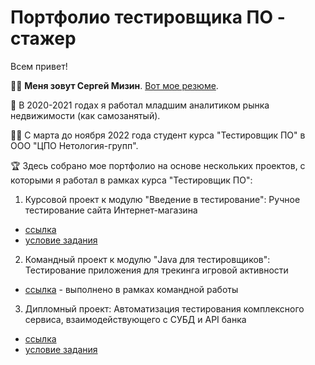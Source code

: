 # Портфолио тестировщика ПО - стажер
Всем привет!

👩‍💻 **Меня зовут Сергей Мизин**. [Вот мое резюме](https://docs.google.com/document/d/1k0hafQEC2fdpzIPYsOpeTh_GFlinG1vA8qhk4aP6mMk/edit?usp=sharing).

🔭 В 2020-2021 годах я работал младшим аналитиком рынка недвижимости (как самозанятый).

👩‍🎓 С марта до ноября 2022 года студент курса "Тестировщик ПО" в ООО "ЦПО Нетология-групп".

🏆 Здесь собрано мое портфолио на основе нескольких проектов, с которыми я работал в рамках курса "Тестировщик ПО":

1. Курсовой проект к модулю "Введение в тестирование": Ручное тестирование сайта Интернет-магазина
  * [ссылка](https://docs.google.com/spreadsheets/d/1R7Ri12ZnZYV1fH_3AJCHCICxFyxDqstxAt00qpX8eUE/edit?usp=sharing)
  * [условие задания](https://github.com/netology-code/iqa-diplom)
2. Командный проект к модулю "Java для тестировщиков": Тестирование приложения для трекинга игровой активности
  * [ссылка](https://github.com/Yumetsuki11/JavaDiploma.git) - выполнено в рамках командной работы

3. Дипломный проект: Автоматизация тестирования комплексного сервиса, взаимодействующего с СУБД и API банка
  * [ссылка](https://github.com/Yumetsuki11/AQA_Diploma)
  * [условие задания](https://github.com/netology-code/qa-diploma)
